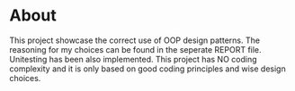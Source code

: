 # About

This project showcase the correct use of OOP design patterns. The reasoning for my choices can be found in the seperate REPORT file. Unitesting has been also implemented. This project has NO coding complexity and it is only based on good coding principles and wise design choices.
